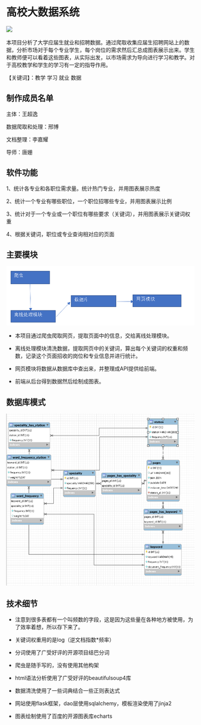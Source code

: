 # 高校大数据系统

[![](https://img.shields.io/badge/License-Mit-brightgreen.svg)](https://github.com/wildma/IDCardCamera/blob/master/LICENSE)

本项目分析了大学应届生就业和招聘数据。通过爬取收集应届生招聘网站上的数据，分析市场对于每个专业学生，每个岗位的需求然后汇总成图表展示出来。学生和教师便可以看着这些图表，从实际出发，以市场需求为导向进行学习和教学。对于高校教学和学生的学习有一定的指导作用。

【关键词】：教学 学习 就业 数据

## 制作成员名单

主体：王超逸

数据爬取和处理：邢博

文档整理：李嘉耀

导师：唐姗



## 软件功能

 1、统计各专业和各职位需求量。统计热门专业，并用图表展示热度

 2、统计一个专业有哪些职位，一个职位招哪些专业，并用图表展示比例

 3、统计对于一个专业或一个职位有哪些要求（关键词），并用图表展示关键词权重

 4、根据关键词，职位或专业查询相对应的页面

## 主要模块

![1571923837510](module.png)

- 本项目通过爬虫爬取网页，提取页面中的信息，交给离线处理模块。

- 离线处理模块清洗数据，提取网页中的关键词，算出每个关键词的权重和频数，记录这个页面招收的岗位和专业信息并进行统计。

- 网页模块将数据从数据库中查出来，并整理成API提供给前端。

- 前端从后台得到数据然后绘制成图表。

## 数据库模式

![](B3A7.png)

## 技术细节

- 注意到很多表都有一个叫频数的字段，这是因为这些量在各种地方被使用，为了效率着想，所以存下来了。

- 关键词权重用的是log（逆文档指数*频率）
- 分词使用了广受好评的开源项目结巴分词
- 爬虫是随手写的，没有使用其他构架
- html语法分析使用了广受好评的beautifulsoup4库
- 数据清洗使用了一些词典结合一些正则表达式
- 网站使用flask框架，dao层使用sqlalchemy，模板渲染使用了jinja2
- 图表绘制使用了百度的开源图表库echarts